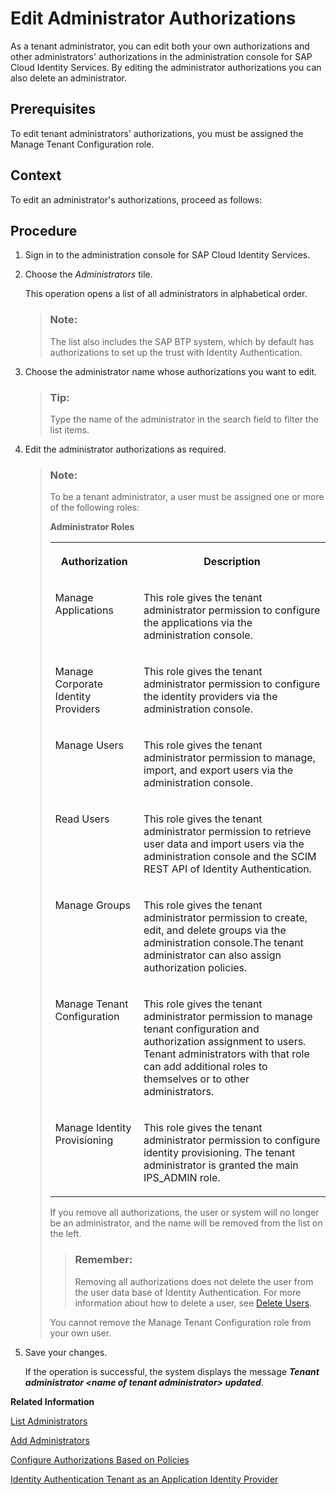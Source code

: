 <!-- loio86ee37423f8945a1898faff1e6308756 -->

# Edit Administrator Authorizations

As a tenant administrator, you can edit both your own authorizations and other administrators' authorizations in the administration console for SAP Cloud Identity Services. By editing the administrator authorizations you can also delete an administrator.



## Prerequisites

To edit tenant administrators' authorizations, you must be assigned the Manage Tenant Configuration role.



## Context

To edit an administrator's authorizations, proceed as follows:



## Procedure

1.  Sign in to the administration console for SAP Cloud Identity Services.

2.  Choose the *Administrators* tile.

    This operation opens a list of all administrators in alphabetical order.

    > ### Note:  
    > The list also includes the SAP BTP system, which by default has authorizations to set up the trust with Identity Authentication.

3.  Choose the administrator name whose authorizations you want to edit.

    > ### Tip:  
    > Type the name of the administrator in the search field to filter the list items.

4.  Edit the administrator authorizations as required.

    > ### Note:  
    > To be a tenant administrator, a user must be assigned one or more of the following roles:
    > 
    > **Administrator Roles**
    > 
    > 
    > <table>
    > <tr>
    > <th valign="top">
    > 
    > Authorization
    > 
    > </th>
    > <th valign="top">
    > 
    > Description
    > 
    > </th>
    > </tr>
    > <tr>
    > <td valign="top">
    > 
    > Manage Applications
    > 
    > </td>
    > <td valign="top">
    > 
    > This role gives the tenant administrator permission to configure the applications via the administration console.
    > 
    > </td>
    > </tr>
    > <tr>
    > <td valign="top">
    > 
    > Manage Corporate Identity Providers
    > 
    > </td>
    > <td valign="top">
    > 
    > This role gives the tenant administrator permission to configure the identity providers via the administration console.
    > 
    > </td>
    > </tr>
    > <tr>
    > <td valign="top">
    > 
    > Manage Users
    > 
    > </td>
    > <td valign="top">
    > 
    > This role gives the tenant administrator permission to manage, import, and export users via the administration console.
    > 
    > </td>
    > </tr>
    > <tr>
    > <td valign="top">
    > 
    > Read Users
    > 
    > </td>
    > <td valign="top">
    > 
    > This role gives the tenant administrator permission to retrieve user data and import users via the administration console and the SCIM REST API of Identity Authentication.
    > 
    > </td>
    > </tr>
    > <tr>
    > <td valign="top">
    > 
    > Manage Groups
    > 
    > </td>
    > <td valign="top">
    > 
    > This role gives the tenant administrator permission to create, edit, and delete groups via the administration console.The tenant administrator can also assign authorization policies.
    > 
    > </td>
    > </tr>
    > <tr>
    > <td valign="top">
    > 
    > Manage Tenant Configuration
    > 
    > </td>
    > <td valign="top">
    > 
    > This role gives the tenant administrator permission to manage tenant configuration and authorization assignment to users. Tenant administrators with that role can add additional roles to themselves or to other administrators.
    > 
    > </td>
    > </tr>
    > <tr>
    > <td valign="top">
    > 
    > Manage Identity Provisioning
    > 
    > </td>
    > <td valign="top">
    > 
    > This role gives the tenant administrator permission to configure identity provisioning. The tenant administrator is granted the main IPS\_ADMIN role.
    > 
    > </td>
    > </tr>
    > </table>
    > 
    > If you remove all authorizations, the user or system will no longer be an administrator, and the name will be removed from the list on the left.
    > 
    > > ### Remember:  
    > > Removing all authorizations does not delete the user from the user data base of Identity Authentication. For more information about how to delete a user, see [Delete Users](delete-users-bbfaf5f.md).
    > 
    > You cannot remove the Manage Tenant Configuration role from your own user.

5.  Save your changes.

    If the operation is successful, the system displays the message ***Tenant administrator <name of tenant administrator\> updated***.


**Related Information**  


[List Administrators](list-administrators-c79a5c6.md "As a tenant administrator, you can list the administrators and their authorizations in the administration console for SAP Cloud Identity Services.")

[Add Administrators](add-administrators-bbbdbdd.md#loiobbbdbdd3899942ce874f3aae9ba9e21d "As a tenant administrator, you can add new administrators in the administration console for SAP Cloud Identity Services.")

[Configure Authorizations Based on Policies](configure-authorizations-based-on-policies-08fea39.md "Enable admin authorizations based on policies to configure a granular access control for the administrators of SAP Cloud Identity Services.")

[Identity Authentication Tenant as an Application Identity Provider](https://help.sap.com/viewer/65de2977205c403bbc107264b8eccf4b/Cloud/en-US/d3df5b457d0c43fca117da0dc14e2f0d.html)

